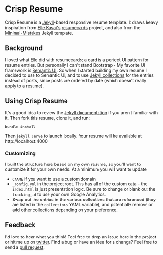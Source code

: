 # Crisp Resume

Crisp Resume is a [Jekyll](https://jekyllrb.com)-based responsive resume template. It draws heavy  inspiration from [Elle Kasai's](https://github.com/ellekasai) [resumecards](https://github.com/ellekasai/resumecards) project, and also from the [Minimal-Mistakes](https://github.com/mmistakes/minimal-mistakes) Jekyll template.

## Background
I loved what Elle did with resumecards; a card is a perfect UI pattern for resume entries. But personally I can't stand Bootstrap - My favorite UI framework is [Semantic UI](http://semantic-ui.com). So when I started building my own resume I decided to use to Semantic UI, and to use [Jekyll collections](https://jekyllrb.com/docs/collections/) for the entries instead of posts, since posts are ordered by date (which doesn't really apply to a resume).

## Using Crisp Resume

It's a good idea to review the [Jekyll documentation](https://jekyllrb.com) if you aren't familiar with it. Then fork this resume, clone it, and run:

`bundle install`

Then `jekyll serve` to launch locally. Your resume will be available at http://localhost:4000

### Customizing
I built the structure here based on my own resume, so you'll want to customize it for your own needs. At a minimum you will want to update:
* `CNAME` if you want to use a custom domain
* `_config.yml` in the project root. This has all of the custom data - the `index.html` is just presentation logic. Be sure to change or blank out the `tracking_id` to use your own Google Analytics.
* Swap out the entries in the various collections that are referenced (they are listed in the `collections` YAML variable), and potentially remove or add other collections depending on your preference.

## Feedback

I'd love to hear what you think! Feel free to drop an issue here in the project or hit me up on [twitter](https://twitter.com/jameswrubel). Find a bug or have an idea for a change? Feel free to send a [pull request](https://help.github.com/articles/using-pull-requests/).
